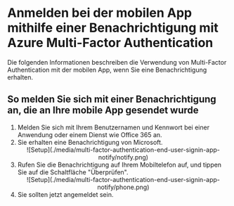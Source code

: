
<properties
	pageTitle="Anmelden bei der mobilen App mithilfe einer Benachrichtigung mit Azure Multi-Factor Authentication"
	description="Auf dieser Seite wird beschrieben, wie ein Benutzer sich über eine Benachrichtigung in der mobilen App mit Azure MFA anmelden kann."
	services="multi-factor-authentication"
	documentationCenter=""
	authors="kgremban"
	manager="femila"
	editor="curtland"/>

<tags
	ms.service="multi-factor-authentication"
	ms.workload="identity"
	ms.tgt_pltfrm="na"
	ms.devlang="na"
	ms.topic="article"
	ms.date="08/04/2016"
	ms.author="kgremban"/>

# Anmelden bei der mobilen App mithilfe einer Benachrichtigung mit Azure Multi-Factor Authentication

Die folgenden Informationen beschreiben die Verwendung von Multi-Factor Authentication mit der mobilen App, wenn Sie eine Benachrichtigung erhalten.

## So melden Sie sich mit einer Benachrichtigung an, die an Ihre mobile App gesendet wurde

<ol>

<li>Melden Sie sich mit Ihrem Benutzernamen und Kennwort bei einer Anwendung oder einem Dienst wie Office&#160;365 an.</li>
<li>Sie erhalten eine Benachrichtigung von Microsoft.</li>


<center>![Setup](./media/multi-factor-authentication-end-user-signin-app-notify/notify.png)</center>

<li>Rufen Sie die Benachrichtigung auf Ihrem Mobiltelefon auf, und tippen Sie auf die Schaltfläche "Überprüfen".</li>

<center>![Setup](./media/multi-factor-authentication-end-user-signin-app-notify/phone.png)</center>


<li>Sie sollten jetzt angemeldet sein.</li>

<!---HONumber=AcomDC_0921_2016-->